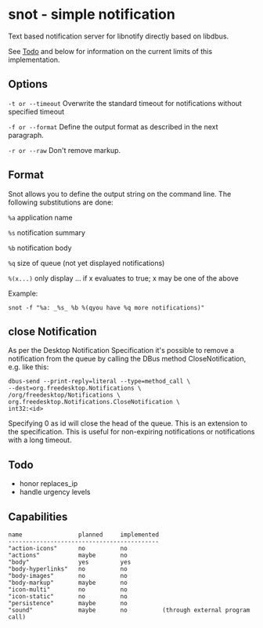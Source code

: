 # snot - simple notification

Text based notification server for libnotify directly based on libdbus. 

See [Todo](#todo) and below for information on the current limits of this
implementation.

## Options

`-t or --timeout` Overwrite the standard timeout for notifications without 
    specified timeout

`-f or --format` Define the output format as described in the next paragraph.

`-r or --raw` Don't remove markup.

## Format

Snot allows you to define the output string on the command line. The following
substitutions are done:

`%a` application name

`%s` notification summary

`%b` notification body

`%q` size of queue (not yet displayed notifications)

`%(x...)` only display ... if x evaluates to true; x may be one of the above

Example:

    snot -f "%a: _%s_ %b %(qyou have %q more notifications)"

## close Notification
As per the Desktop Notification Specification it's possible to remove a
notification from the queue by calling the DBus method CloseNotification, e.g.
like this:

    dbus-send --print-reply=literal --type=method_call \
    --dest=org.freedesktop.Notifications \
    /org/freedesktop/Notifications \
    org.freedesktop.Notifications.CloseNotification \
    int32:<id>

Specifying 0 as id will close the head of the queue. This is an extension to the
specification. This is useful for non-expiring notifications or notifications
with a long timeout.

## Todo

 - honor replaces\_ip
 - handle urgency levels


## Capabilities
    name                planned     implemented
    -------------------------------------------
    "action-icons"      no          no
    "actions"           maybe       no
    "body"              yes         yes
    "body-hyperlinks"   no          no
    "body-images"       no          no
    "body-markup"       maybe       no
    "icon-multi"        no          no
    "icon-static"       no          no
    "persistence"       maybe       no
    "sound"             maybe       no          (through external program call)
